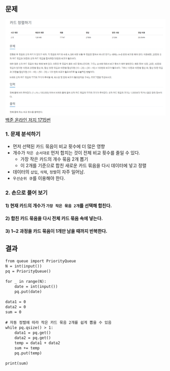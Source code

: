 ## 문제
![Alt text](../img/카드정렬하기.png)   
[백준 온라인 저지 1715번](https://www.acmicpc.net/problem/1715)

### 1. 문제 분석하기
* 먼저 선택된 카드 묶음이 비교 횟수에 더 많은 영향
* 개수가 `작은 순서대로` 먼저 합치는 것이 전체 비교 횟수를 줄일 수 있다.
  * 가장 작은 카드의 개수 묶음 2개 뽑기
  * 이 2개를 기준으로 합친 새로운 카드 묶음을 다시 데이터에 넣고 정렬
* 데이터의 `삽입`, `삭제`, `정렬`이 자주 일어남.
* `우선순위 큐`를 이용해야 한다.

### 2. 손으로 플어 보기
#### 1) 현재 카드의 개수가 `가장 작은 묶음 2개`를 선택해 합친다. 
#### 2) 합친 카드 묶음을 다시 전체 카드 묶음 속에 넣는다.
#### 3) 1~2 과정을 카드 묶음이 1개만 남을 때까지 반복한다.

## 결과
```
from queue import PriorityQueue
N = int(input())
pq = PriorityQueue()

for _ in range(N):
    date = int(input())
    pq.put(date)

data1 = 0
data2 = 0
sum = 0

# 자동 정렬에 따라 작은 카드 묶음 2개를 쉽게 뽑을 수 있음
while pq.qsize() > 1:
    data1 = pq.get()
    data2 = pq.get()
    temp = data1 + data2
    sum += temp
    pq.put(temp)

print(sum)
```